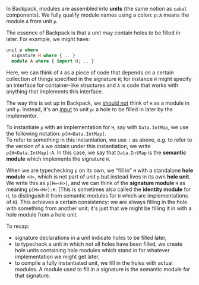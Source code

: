 In Backpack, modules are assembled into **units** (the same notion as `cabal` components). We fully qualify module names using a colon: `p:A` means the module `A` from unit `p`.

The essence of Backpack is that a unit may contain holes to be filled in later. For example, we might have:

```haskell
unit p where
  signature H where { .. }
  module A where { import H; .. }
```
Here, we can think of `A` as a piece of code that depends on a certain collection of things specified in the signature `H`; for instance `H` might specify an interface for container-like structures and `A` is code that works with anything that implements this interface.   

The way this is set up in Backpack, we <ins>should not</ins> think of `H` as a module in unit `p`. Instead, it's an <ins>input</ins> to unit `p`: a hole to be filled in later by the implementor.  

To instantiate `p` with an implementation for `H`, say with `Data.IntMap`, we use the following notation: `p[H=Data.IntMap]`.   
To refer to something in this instantiation, we use `:` as above, e.g. to refer to the version of `A` we obtain under this instantiation, we write `p[H=Data.IntMap]:A`. In this case, we say that `Data.IntMap` is the **semantic module** which implements the signature `H`.  

When we are typechecking `p` on its own, we "fill in" `H` with a standalone **hole module** `<H>`, which is not part of unit `p` but instead lives in its own **hole unit**. We write this as `p[H=<H>]`, and we can think of the **signature module** `H` as meaning `p[H=<H>]:H`. (This is sometimes also called the **identity module** for `H`, to distinguish it from semantic modules for `H` which are implementations of `H`). This achieves a certain consistency: we are always filling in the hole with something from another unit; it's just that we might be filling it in with a hole module from a hole unit.

To recap:
  - signature declarations in a unit indicate holes to be filled later,
  - to typecheck a unit in which not all holes have been filled, we create hole units containing hole modules which stand in for whatever implementation we might get later,
  - to compile a fully instantiated unit, we fill in the holes with actual modules. A module used to fill in a signature is the semantic module for that signature.